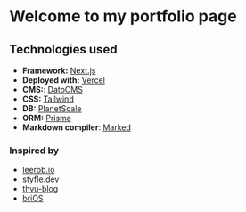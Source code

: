 # Welcome to my portfolio page

## Technologies used

- **Framework:** [Next.js](https://nextjs.org/)
- **Deployed with:** [Vercel](https://vercel.com/home)
- **CMS:**: [DatoCMS](https://www.datocms.com/)
- **CSS:** [Tailwind](https://tailwindcss.com/)
- **DB:** [PlanetScale](https://planetscale.com/)
- **ORM:** [Prisma](https://www.prisma.io/)
- **Markdown compiler**: [Marked](https://github.com/markedjs/marked)

### Inspired by

- [leerob.io](https://github.com/leerob/leerob.io)
- [styfle.dev](https://github.com/styfle/styfle.dev)
- [thvu-blog](https://github.com/ThangHuuVu/thvu-blog)
- [briOS](https://github.com/brianlovin/briOS)
